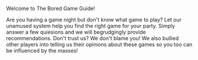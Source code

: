 Welcome to The Bored Game Guide!

Are you having a game night but don't know what game to play? Let our unamused system help you find the right game for your party. Simply answer a few quiesions and we will begrudgingly provide recommendations. Don't trust us? We don't blame you! We also bullied other players into telling us their opinions about these games so you too can be influenced by the masses! 

